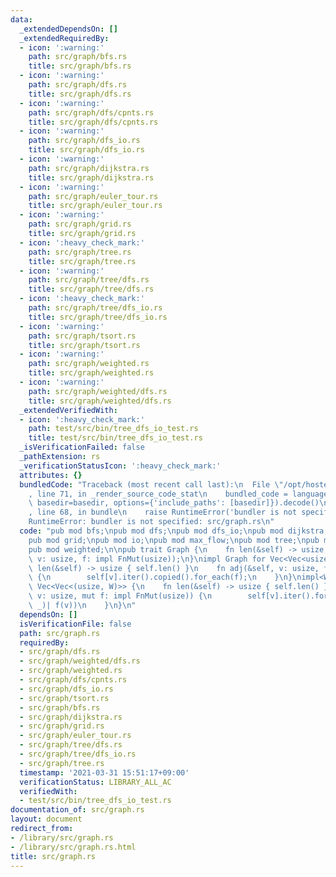 ```yaml
---
data:
  _extendedDependsOn: []
  _extendedRequiredBy:
  - icon: ':warning:'
    path: src/graph/bfs.rs
    title: src/graph/bfs.rs
  - icon: ':warning:'
    path: src/graph/dfs.rs
    title: src/graph/dfs.rs
  - icon: ':warning:'
    path: src/graph/dfs/cpnts.rs
    title: src/graph/dfs/cpnts.rs
  - icon: ':warning:'
    path: src/graph/dfs_io.rs
    title: src/graph/dfs_io.rs
  - icon: ':warning:'
    path: src/graph/dijkstra.rs
    title: src/graph/dijkstra.rs
  - icon: ':warning:'
    path: src/graph/euler_tour.rs
    title: src/graph/euler_tour.rs
  - icon: ':warning:'
    path: src/graph/grid.rs
    title: src/graph/grid.rs
  - icon: ':heavy_check_mark:'
    path: src/graph/tree.rs
    title: src/graph/tree.rs
  - icon: ':warning:'
    path: src/graph/tree/dfs.rs
    title: src/graph/tree/dfs.rs
  - icon: ':heavy_check_mark:'
    path: src/graph/tree/dfs_io.rs
    title: src/graph/tree/dfs_io.rs
  - icon: ':warning:'
    path: src/graph/tsort.rs
    title: src/graph/tsort.rs
  - icon: ':warning:'
    path: src/graph/weighted.rs
    title: src/graph/weighted.rs
  - icon: ':warning:'
    path: src/graph/weighted/dfs.rs
    title: src/graph/weighted/dfs.rs
  _extendedVerifiedWith:
  - icon: ':heavy_check_mark:'
    path: test/src/bin/tree_dfs_io_test.rs
    title: test/src/bin/tree_dfs_io_test.rs
  _isVerificationFailed: false
  _pathExtension: rs
  _verificationStatusIcon: ':heavy_check_mark:'
  attributes: {}
  bundledCode: "Traceback (most recent call last):\n  File \"/opt/hostedtoolcache/Python/3.9.2/x64/lib/python3.9/site-packages/onlinejudge_verify/documentation/build.py\"\
    , line 71, in _render_source_code_stat\n    bundled_code = language.bundle(stat.path,\
    \ basedir=basedir, options={'include_paths': [basedir]}).decode()\n  File \"/opt/hostedtoolcache/Python/3.9.2/x64/lib/python3.9/site-packages/onlinejudge_verify/languages/user_defined.py\"\
    , line 68, in bundle\n    raise RuntimeError('bundler is not specified: {}'.format(path.as_posix()))\n\
    RuntimeError: bundler is not specified: src/graph.rs\n"
  code: "pub mod bfs;\npub mod dfs;\npub mod dfs_io;\npub mod dijkstra;\npub mod euler_tour;\n\
    pub mod grid;\npub mod io;\npub mod max_flow;\npub mod tree;\npub mod tsort;\n\
    pub mod weighted;\n\npub trait Graph {\n    fn len(&self) -> usize;\n    fn adj(&self,\
    \ v: usize, f: impl FnMut(usize));\n}\nimpl Graph for Vec<Vec<usize>> {\n    fn\
    \ len(&self) -> usize { self.len() }\n    fn adj(&self, v: usize, f: impl FnMut(usize))\
    \ {\n        self[v].iter().copied().for_each(f);\n    }\n}\nimpl<W> Graph for\
    \ Vec<Vec<(usize, W)>> {\n    fn len(&self) -> usize { self.len() }\n    fn adj(&self,\
    \ v: usize, mut f: impl FnMut(usize)) {\n        self[v].iter().for_each(|&(v,\
    \ _)| f(v))\n    }\n}\n"
  dependsOn: []
  isVerificationFile: false
  path: src/graph.rs
  requiredBy:
  - src/graph/dfs.rs
  - src/graph/weighted/dfs.rs
  - src/graph/weighted.rs
  - src/graph/dfs/cpnts.rs
  - src/graph/dfs_io.rs
  - src/graph/tsort.rs
  - src/graph/bfs.rs
  - src/graph/dijkstra.rs
  - src/graph/grid.rs
  - src/graph/euler_tour.rs
  - src/graph/tree/dfs.rs
  - src/graph/tree/dfs_io.rs
  - src/graph/tree.rs
  timestamp: '2021-03-31 15:51:17+09:00'
  verificationStatus: LIBRARY_ALL_AC
  verifiedWith:
  - test/src/bin/tree_dfs_io_test.rs
documentation_of: src/graph.rs
layout: document
redirect_from:
- /library/src/graph.rs
- /library/src/graph.rs.html
title: src/graph.rs
---
```

